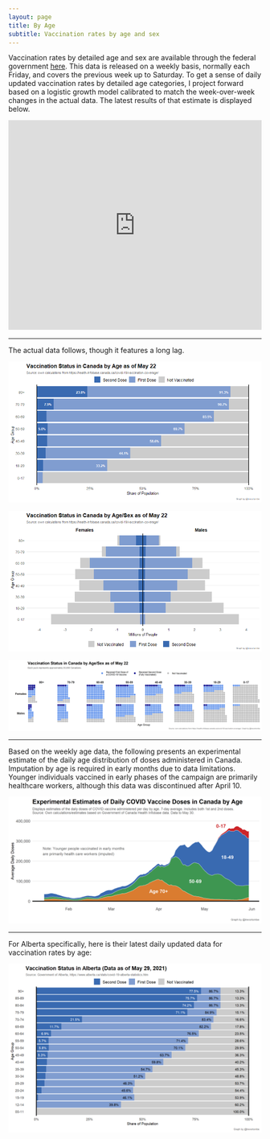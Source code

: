 ```yaml
---
layout: page
title: By Age
subtitle: Vaccination rates by age and sex
---
```


Vaccination rates by detailed age and sex are available through the federal government [here](https://health-infobase.canada.ca/covid-19/vaccination-coverage/). This data is released on a weekly basis, normally each Friday, and covers the previous week up to Saturday. To get a sense of daily updated vaccination rates by detailed age categories, I project forward based on a logistic growth model calibrated to match the week-over-week changes in the actual data. The latest results of that estimate is displayed below.

<iframe title="COVID Vaccination Rates by Age in Canada" aria-label="Stacked Bars" id="datawrapper-chart-RaMkr" src="https://datawrapper.dwcdn.net/RaMkr/1/" scrolling="no" frameborder="0" style="width: 0; min-width: 100% !important; border: none;" height="417"></iframe><script type="text/javascript">!function(){"use strict";window.addEventListener("message",(function(a){if(void 0!==a.data["datawrapper-height"])for(var e in a.data["datawrapper-height"]){var t=document.getElementById("datawrapper-chart-"+e)||document.querySelector("iframe[src*='"+e+"']");t&&(t.style.height=a.data["datawrapper-height"][e]+"px")}}))}();
</script>

---

The actual data follows, though it features a long lag.

![](Plots/demo_plot_bar.png)

![](Plots/demo_plot.png)

![](Plots/demo_plot_balls.png)

---

Based on the weekly age data, the following presents an experimental estimate of the daily age distribution of doses administered in Canada. Imputation by age is required in early months due to data limitations. Younger individuals vaccined in early phases of the campaign are primarily healthcare workers, although this data was discontinued after April 10.

![](Plots/age_area.png)

---

For Alberta specifically, here is their latest daily updated data for vaccination rates by age:

![](Plots/demo_plot_bar_ab.png)

